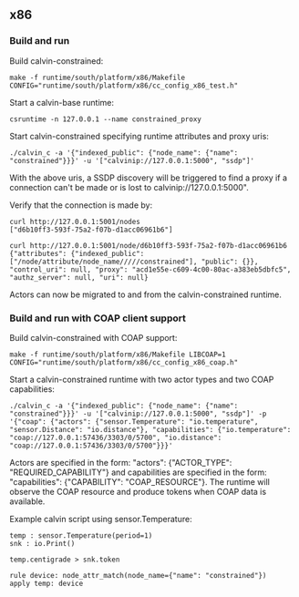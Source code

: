 ## x86

### Build and run

Build calvin-constrained:

```
make -f runtime/south/platform/x86/Makefile CONFIG="runtime/south/platform/x86/cc_config_x86_test.h"
```

Start a calvin-base runtime:

```
csruntime -n 127.0.0.1 --name constrained_proxy
```

Start calvin-constrained specifying runtime attributes and proxy uris:

```
./calvin_c -a '{"indexed_public": {"node_name": {"name": "constrained"}}}' -u '["calvinip://127.0.0.1:5000", "ssdp"]'
```

With the above uris, a SSDP discovery will be triggered to find a proxy if a connection can't be made or is lost to calvinip://127.0.0.1:5000".

Verify that the connection is made by:

```
curl http://127.0.0.1:5001/nodes
["d6b10ff3-593f-75a2-f07b-d1acc06961b6"]

curl http://127.0.0.1:5001/node/d6b10ff3-593f-75a2-f07b-d1acc06961b6
{"attributes": {"indexed_public": ["/node/attribute/node_name/////constrained"], "public": {}}, "control_uri": null, "proxy": "acd1e55e-c609-4c00-80ac-a383eb5dbfc5", "authz_server": null, "uri": null}
```

Actors can now be migrated to and from the calvin-constrained runtime.

### Build and run with COAP client support

Build calvin-constrained with COAP support:

```
make -f runtime/south/platform/x86/Makefile LIBCOAP=1 CONFIG="runtime/south/platform/x86/cc_config_x86_coap.h"
```

Start a calvin-constrained runtime with two actor types and two COAP capabilities:

```
./calvin_c -a '{"indexed_public": {"node_name": {"name": "constrained"}}}' -u '["calvinip://127.0.0.1:5000", "ssdp"]' -p '{"coap": {"actors": {"sensor.Temperature": "io.temperature", "sensor.Distance": "io.distance"}, "capabilities": {"io.temperature": "coap://127.0.0.1:57436/3303/0/5700", "io.distance": "coap://127.0.0.1:57436/3303/0/5700"}}}'
```

Actors are specified in the form: "actors": {"ACTOR_TYPE": "REQUIRED_CAPABILITY"} and capabilities are specified in the form: "capabilities": {"CAPABILITY": "COAP_RESOURCE"}. The runtime will observe the COAP resource and produce tokens when COAP data is available.

Example calvin script using sensor.Temperature:

```
temp : sensor.Temperature(period=1)
snk : io.Print()

temp.centigrade > snk.token

rule device: node_attr_match(node_name={"name": "constrained"})
apply temp: device
```
